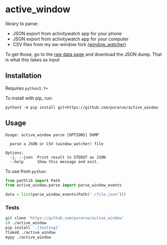 # active_window

library to parse:

- JSON export from activitywatch app for your phone
- JSON export from activitywatch app for your computer
- CSV files from my aw-window fork [(window_watcher)](https://github.com/purarue/aw-watcher-window)

To get those, go to the [raw data page](https://docs.activitywatch.net/en/latest/features/exporting-data.html) and download the JSON dump. That is what this takes as input

## Installation

Requires `python3.7+`

To install with pip, run:

```
python3 -m pip install git+https://github.com/purarue/active_window
```

## Usage

```
Usage: active_window parse [OPTIONS] DUMP

  parse a JSON or CSV (window_watcher) file

Options:
  -j, --json  Print result to STDOUT as JSON
  --help      Show this message and exit.
```

To use from `python`:

```python
from pathlib import Path
from active_window.parse import parse_window_events

data = list(parse_window_events(Path("./file.json")))
```

### Tests

```bash
git clone 'https://github.com/purarue/active_window'
cd ./active_window
pip install '.[testing]'
flake8 ./active_window
mypy ./active_window
```
